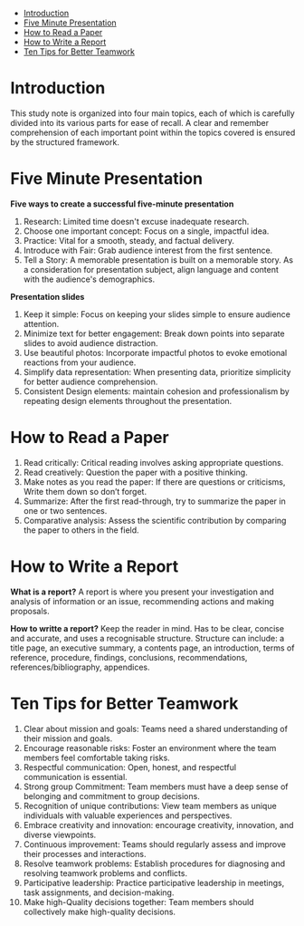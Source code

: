 - [Introduction](#introduction)
- [Five Minute Presentation](#Five-minute-presentation)
- [How to Read a Paper](#how-to-read-a-paper)
- [How to Write a Report](#how-to-write-a-report)
- [Ten Tips for Better Teamwork](#Ten-tips-for-better-teamwork)


# Introduction

This study note is organized into four main topics, each of which is carefully divided into its various parts for ease of recall. A clear and remember comprehension of each important point within the topics covered is ensured by the structured framework.


# Five Minute Presentation

**Five ways to create a successful five-minute presentation**
1. Research: Limited time doesn't excuse inadequate research.
2. Choose one important concept: Focus on a single, impactful idea.
3. Practice: Vital for a smooth, steady, and factual delivery.
4. Introduce with Fair: Grab audience interest from the first sentence.
5. Tell a Story:  A memorable presentation is built on a memorable story.
As a consideration for presentation subject, align language and content with the audience's demographics.

**Presentation slides**
1. Keep it simple: Focus on keeping your slides simple to ensure audience attention.
2. Minimize text for better engagement: Break down points into separate slides to avoid audience distraction.
3. Use beautiful photos: Incorporate impactful photos to evoke emotional reactions from your audience.
4. Simplify data representation: When presenting data, prioritize simplicity for better audience comprehension.
5. Consistent Design elements: maintain cohesion and professionalism by repeating design elements throughout the presentation.
   
# How to Read a Paper

1. Read critically:  Critical reading involves asking appropriate questions.
2. Read creatively: Question the paper with a positive thinking.
3. Make notes as you read the paper: If there are questions or criticisms, Write them down so don’t forget.
4. Summarize: After the first read-through, try to summarize the paper in one or two sentences.
5. Comparative analysis: Assess the scientific contribution by comparing the paper to others in the field.


# How to Write a Report

**What is a report?**
A report is where you present your investigation and analysis of information or an issue, recommending actions and making proposals.

**How to writte a report?**
Keep the reader in mind. Has to be clear, concise and accurate, and uses a recognisable structure. 
Structure can include: a title page, an executive summary, a contents page, an introduction, terms of reference, procedure, findings, conclusions, recommendations, references/bibliography, appendices. 


# Ten Tips for Better Teamwork

1. Clear about mission and goals: Teams need a shared understanding of their mission and goals.
2. Encourage reasonable risks: Foster an environment where the team members feel comfortable taking risks.
3. Respectful communication: Open, honest, and respectful communication is essential.
4. Strong group Commitment: Team members must have a deep sense of belonging and commitment to group decisions.
5. Recognition of unique contributions: View team members as unique individuals with valuable experiences and perspectives.
6. Embrace creativity and innovation: encourage creativity, innovation, and diverse viewpoints.
7. Continuous improvement: Teams should regularly assess and improve their processes and interactions. 
8. Resolve teamwork problems: Establish procedures for diagnosing and resolving teamwork problems and conflicts.
9. Participative leadership: Practice participative leadership in meetings, task assignments, and decision-making.
10. Make high-Quality decisions together: Team members should collectively make high-quality decisions.
